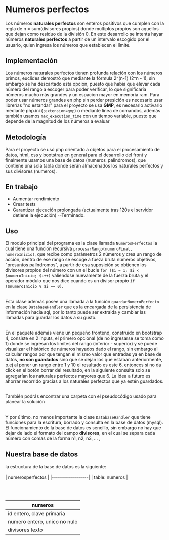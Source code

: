 # Numeros perfectos
 
Los números **naturales perfectos** son enteros positivos que cumplen con la regla de  n = sum(divisores propios) donde multiplos propios son aquellos que dejan como residuo de la división 0.
En este desarrollo se intenta hayar números **naturales perfectos** a partir de un intervalo escogido por el usuario, quien ingresa los números que establecen el límite.
 
## Implementación

Los números naturales perfectos tienen profunda relación con los números primos, euclides demostró que mediante la fórmula
2^(n-1) (2^n - 1), sin embargo se ha descartado esta opción, puesto que había que elevar cada número del rango a escoger para poder verificar, lo que significaría números mucho más grandes y un espacion mayor en memoria ram.
Para poder usar números grandes en php sin perder presición es necesario usar librerías "no estandar" para el proyecto se usa **GMP**, es necesario activarlo mediante php.ini (`;extension=gmp`) o mediante línea de comandos, además también usamos `max_execution_time` con un tiempo variable, puesto que depende de la magnitud de los números a evaluar

## Metodología

Para el proyecto se usó php orientado a objetos para el procesamiento de datos, html, css y bootstrap en general para el desarrollo del front y finalmente usamos una base de datos (numeros_palindromos), que contiene una sola tabla donde serán almacenados los naturales perfectos y sus divisores (numeros).

## En trabajo

- Aumentar rendimiento
- Crear tests
- Garantizar ejecución prolongada (actualmente tras 120s el servidor detiene la ejecución)  --Terminado.

## Uso

El modulo principal del programa es la clase llamada `NumerosPerfectos` la cual tiene una función recursiva `procesarRango(numeroFinal, numeroInicio)`,  que recibe como parámetros 2 números y crea un rango de acción, dentro de ese rango se escoge a fueza bruta números objetivos, "presuntos palíndromos", a partir de esa suposición se obtienen los divisores propios del número con un el bucle `for ($i = 1; $i < $numeroInicio; $i++)` valiendose nuevamente de la fuerza bruta y el operador módulo que nos dice cuando es un divisor propio `if ($numeroInicio % $i == 0)`.<br/><br/>

Esta clase además posee una llamada a la función `guardarNumeroPerfecto`  en la clase `DatabaseHandler` que es la encargada de la persistencia de información hacia sql, por lo tanto puede ser extraida y cambiar las llamadas para guardar los datos a su gusto.<br/><br/>

En el paquete además viene un pequeño frontend, construido en bootstrap 4, consiste en 2 inputs, el primero opcional (de no ingresarse se toma como 1) donde se ingresan los límites del rango (inferior - superior) y se puede visualizar el histórico de números hayados dado el rango, sin embargo al calcular rangos por que tengan el mismo valor que entradas ya en base de datos, **no son guardados** sino que se dejan los que estaban anteriormente, p.ej al poner un rango entre 1 y 10 el resultado es este 6, entonces si no da click en el botón borrar del resultado, en la siguiente consulta solo se agregarían los naturales perfectos mayores que 6. La idea a futuro es ahorrar recorrido gracias a los naturales perfectos que ya estén guardados.<br/><br/>

También podrás encontrar una carpeta con el pseudocódigo usado para planear la solución<br/><br/>

Y por último, no menos importante la clase `DatabaseHandler`  que tiene funciones para la escritura, borrado y consulta en la base de datos (mysql).<br/>
El funcionamiento de la base de datos es sencillo, sin embargo no hay que dejar de lado el formato del campo **divisores**, en el cual se separa cada número con comas de la forma n1, n2, n3, ... ,<br/>

## Nuestra base de datos

la estructura de la base de datos es la siguiente:<br/><br/>
| numerosperfectos |
|------------------|
| table: numeros   |

<br/><br/>

numeros                                        |
---------------------------------------------- |
id entero, clave primaria                      |
numero entero, unico no nulo                   |
divisores texto                                |
